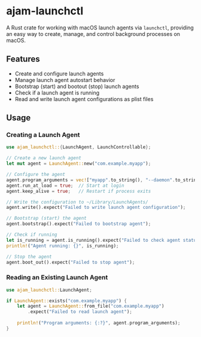 # ajam-launchctl

A Rust crate for working with macOS launch agents via `launchctl`, providing an easy way to create, manage, and control background processes on macOS.

## Features

- Create and configure launch agents
- Manage launch agent autostart behavior
- Bootstrap (start) and bootout (stop) launch agents
- Check if a launch agent is running
- Read and write launch agent configurations as plist files

## Usage

### Creating a Launch Agent

```rust
use ajam_launchctl::{LaunchAgent, LaunchControllable};

// Create a new launch agent
let mut agent = LaunchAgent::new("com.example.myapp");

// Configure the agent
agent.program_arguments = vec!["myapp".to_string(), "--daemon".to_string()];
agent.run_at_load = true;  // Start at login
agent.keep_alive = true;   // Restart if process exits

// Write the configuration to ~/Library/LaunchAgents/
agent.write().expect("Failed to write launch agent configuration");

// Bootstrap (start) the agent
agent.bootstrap().expect("Failed to bootstrap agent");

// Check if running
let is_running = agent.is_running().expect("Failed to check agent status");
println!("Agent running: {}", is_running);

// Stop the agent
agent.boot_out().expect("Failed to stop agent");
```

### Reading an Existing Launch Agent

```rust
use ajam_launchctl::LaunchAgent;

if LaunchAgent::exists("com.example.myapp") {
    let agent = LaunchAgent::from_file("com.example.myapp")
        .expect("Failed to read launch agent");
    
    println!("Program arguments: {:?}", agent.program_arguments);
}
```

